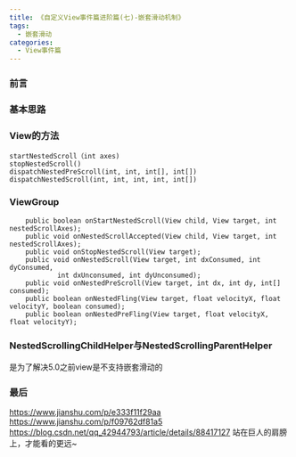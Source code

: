 ```yaml
---
title: 《自定义View事件篇进阶篇(七)-嵌套滑动机制》
tags:
  - 嵌套滑动
categories:
  - View事件篇
---
```


### 前言



### 基本思路

### View的方法

```
startNestedScroll（int axes)
stopNestedScroll()
dispatchNestedPreScroll(int, int, int[], int[])
dispatchNestedScroll(int, int, int, int, int[])
```


### ViewGroup
```
    public boolean onStartNestedScroll(View child, View target, int nestedScrollAxes);
    public void onNestedScrollAccepted(View child, View target, int nestedScrollAxes);
    public void onStopNestedScroll(View target);
    public void onNestedScroll(View target, int dxConsumed, int dyConsumed,
            int dxUnconsumed, int dyUnconsumed);
    public void onNestedPreScroll(View target, int dx, int dy, int[] consumed);
    public boolean onNestedFling(View target, float velocityX, float velocityY, boolean consumed);
    public boolean onNestedPreFling(View target, float velocityX, float velocityY);
```

### NestedScrollingChildHelper与NestedScrollingParentHelper
是为了解决5.0之前view是不支持嵌套滑动的
### 最后
https://www.jianshu.com/p/e333f11f29aa
https://www.jianshu.com/p/f09762df81a5
https://blog.csdn.net/qq_42944793/article/details/88417127
站在巨人的肩膀上，才能看的更远~